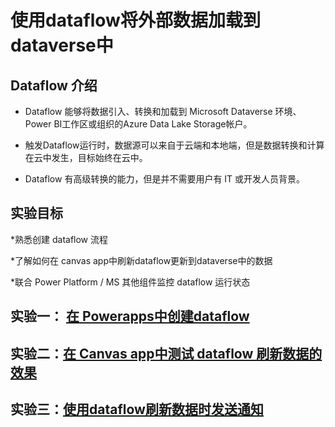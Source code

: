 # 使用dataflow将外部数据加载到dataverse中

## Dataflow 介绍

* Dataflow 能够将数据引入、转换和加载到 Microsoft Dataverse 环境、Power BI工作区或组织的Azure Data Lake Storage帐户。

* 触发Dataflow运行时，数据源可以来自于云端和本地端，但是数据转换和计算在云中发生，目标始终在云中。

* Dataflow 有高级转换的能力，但是并不需要用户有 IT 或开发人员背景。

## 实验目标

*熟悉创建 dataflow 流程

*了解如何在 canvas app中刷新dataflow更新到dataverse中的数据

*联合 Power Platform / MS 其他组件监控 dataflow 运行状态

## 实验一： [在 Powerapps中创建dataflow](https://github.com/microsoft/gps-csa-tech-stack/blob/main/BizApp-Lab/%E4%BD%BF%E7%94%A8dataflow%E5%B0%86%E5%A4%96%E9%83%A8%E6%95%B0%E6%8D%AE%E5%8A%A0%E8%BD%BD%E5%88%B0dataverse%E4%B8%AD/%E5%AE%9E%E9%AA%8C%E4%B8%80%EF%BC%9A%E5%9C%A8%20Powerapps%E4%B8%AD%E5%88%9B%E5%BB%BAdataflow.md)



## 实验二：[在 Canvas app中测试 dataflow 刷新数据的效果](https://github.com/microsoft/gps-csa-tech-stack/blob/main/BizApp-Lab/%E4%BD%BF%E7%94%A8dataflow%E5%B0%86%E5%A4%96%E9%83%A8%E6%95%B0%E6%8D%AE%E5%8A%A0%E8%BD%BD%E5%88%B0dataverse%E4%B8%AD/%E5%AE%9E%E9%AA%8C%E4%BA%8C%EF%BC%9A%E5%9C%A8%20Canvas%20app%E4%B8%AD%E6%B5%8B%E8%AF%95%20dataflow%20%E5%88%B7%E6%96%B0%E6%95%B0%E6%8D%AE%E7%9A%84%E6%95%88%E6%9E%9C.md)

## 实验三：[使用dataflow刷新数据时发送通知](https://github.com/microsoft/gps-csa-tech-stack/blob/main/BizApp-Lab/%E4%BD%BF%E7%94%A8dataflow%E5%B0%86%E5%A4%96%E9%83%A8%E6%95%B0%E6%8D%AE%E5%8A%A0%E8%BD%BD%E5%88%B0dataverse%E4%B8%AD/%E5%AE%9E%E9%AA%8C%E4%B8%89%EF%BC%9A%E4%BD%BF%E7%94%A8dataflow%E5%88%B7%E6%96%B0%E6%95%B0%E6%8D%AE%E6%97%B6%E5%8F%91%E9%80%81%E9%80%9A%E7%9F%A5.md)
